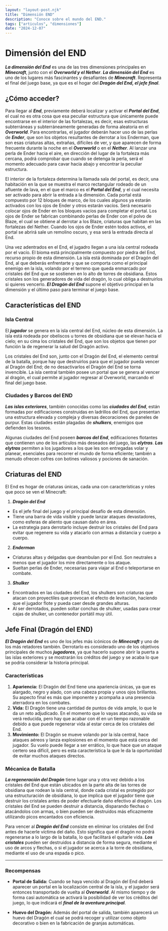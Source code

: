 ```yaml
---
layout: "layout-post.njk"
title: "Dimensión END"
description: "Conoce sobre el mundo del END."
tags: ["articulos", "dimensiones"]
date: "2024-12-07"
---
```


# Dimensión del END

***La dimensión del End*** es una de las tres dimensiones principales en ***Minecraft***, junto con el ***Overworld y el Nether***. ***La dimensión del End*** es uno de los lugares más fascinantes y desafiantes de ***Minecraft***. Representa el final del juego base, ya que es el hogar del ***Dragón del End, el jefe final***. 

## ¿Cómo acceder?

Para llegar al ***End***, previamente deberá localizar y activar el ***Portal del End***, el cual no es otra cosa que esa peculiar estructura que únicamente puede encontrarse en el interior de las fortalezas, es decir, esas estructuras subterráneas y subterráneamente generadas de forma aleatoria en el ***Overworld***. Para encontrarlas, el jugador deberán hacer uso de las perlas de ***Ender***, que son los objetos resultantes de derrotar a los Enderman, que son esas criaturas altas, extrañas, difíciles de ver, y que aparecen de forma frecuente durante la noche en el ***Overworld*** o en el ***Nether***. Al lanzar una perla de Ender hacia el aire, en dirección del lugar de la fortaleza más cercana, podrá comprobar que cuando se detenga la perla, será el momento adecuado para cavar hacia abajo y encontrar la peculiar estructura.

El interior de la fortaleza determina la llamada sala del portal, es decir, una habitación en la que se muestra el marco rectangular rodeado de un afluente de lava, en el que el marco es el ***Portal del End***, y el cual necesita ser activado para abrir la entrada a la dimensión. Cada portal está compuesto por 12 bloques de marco, de los cuales algunos ya estarán activados con los ojos de Ender y otros estarán vacíos. Será necesario colocar ojos de Ender en los bloques vacíos para completar el portal. Los ojos de Ender se fabrican combinando perlas de Ender con el polvo de Blaze, el cual se obtiene al derrotar a los Blaze, criaturas que habitan en las fortalezas del Nether. Cuando los ojos de Ender estén todos activos, el portal se abrirá sale un remolino oscuro, y esa será la entrada directa al End. 

Una vez adentrados en el End, el jugadro llegan a una isla central rodeada por el vacío. El bioma está principalmente compuesto por piedra del End, recurso propio de esta dimensión. La isla está dominada por el Dragón del End, al que deberás enfrentarte y que se comporta como el principal enemigo en la isla, volando por el terreno que queda enmarcado por cristales del End que se sostienen en lo alto de torres de obsidiana. Estos cristales son los generadores de vida del dragón, lo cual obliga a destruirlos si quieres vencerlo. ***El Dragón del End*** supone el objetivo principal en la dimensión y el último paso para terminar el juego base. 

## Características del END

### Isla Central

El ***jugador*** se genera en la isla central del End, núcleo de esta dimensión. La isla está rodeada por obeliscos u torres de obsidiana que se elevan hacia el cielo; en su cima los cristales del End, que son los objetos que tienen por función la de regenerar la salud del Dragón activo.

Los cristales del End son, junto con el Dragón del End, el elemento central de la batalla, porque hay que destruirlos para que el jugador pueda vencer al Dragón del End; de no desactivarlos el Dragón del End se torna invencible. La isla central también posee un portal que se genera al vencer al dragón, el cual permite al jugador regresar al Overworld, marcando el final del juego base.

### Ciudades y Barcos del END

***Las islas exteriores***, también conocidas como las ***ciudades del End***, están formadas por edificaciones construidas en ladrillos del End, que presentan una estructura elevada y compleja y diversas decoraciones de paneles de purpur. Estas ciudades están plagadas de ***shulkers***, enemigos que defienden los tesoros.

Algunas ciudades del End poseen ***barcos del End***, edificaciones flotantes que contienen uno de los artículos más deseados del juego, las ***elytras***. ***Las elytras*** permiten a los jugadores a los que les son entregadas volar y planear, esenciales para recorrer el mundo de forma eficiente; también a menudo ofrecen cofres con botines valiosos y pociones de sanación. 

## Criaturas del END

El End es hogar de criaturas únicas, cada una con características y roles que poco se ven el Minecraft:

1. ***Dragón del End***
- Es el jefe final del juego y el principal desafío de esta dimensión.
- Tiene una barra de vida visible y puede lanzar ataques devastadores, como esferas de aliento que causan daño en área.
- La estrategia para derrotarlo incluye destruir los cristales del End para evitar que regenere su vida y atacarlo con armas a distancia y cuerpo a cuerpo.
2. ***Enderman***
- Criaturas altas y delgadas que deambulan por el End. Son neutrales a menos que el jugador los mire directamente o los ataque.
- Sueltan perlas de Ender, necesarias para viajar al End o teleportarse en combate.
3. ***Shulker***
- Encontrados en las ciudades del End, los shulkers son criaturas que atacan con proyectiles que provocan el efecto de levitación, haciendo que el jugador flote y pueda caer desde grandes alturas.
- Al ser derrotados, pueden soltar conchas de shulker, usadas para crear cajas de shulker, un contenedor portátil muy útil.

## Jefe Final (Dragón del END)

***El Dragón del End*** es uno de los jefes más icónicos de ***Minecraft*** y uno de los más retadores también. Derrotarlo es considerado uno de los objetivos principales de muchos ***jugadores***, ya que hacerlo supone abrir la puerta a las islas exteriores y se mostrarán los créditos del juego y se acaba lo que se podría considerar la historia principal. 

### Características

1. **Apariencia:** El Dragón del End tiene una apariencia únicas, ya que es alargado, negro y alado, con una cabeza propia y unos ojos brillantes. Su aspecto final es más que imponente y acompaña a una presencia aterradora en los combates.
2. **Vida:** El Dragón tiene una cantidad de puntos de vida ample, lo que le da un reto adjudicado. En el momento que lo vayas atacando, su vida se verá reducida, pero hay que acabar con él en un tiempo razonable debido a que puede regenerar vida al estar cerca de los cristales del End.
3. **Movimiento:** El Dragón se mueve volando por la isla central, hace ataques aéreos y lanza explosiones en el momento que está cerca del jugador. Su vuelo puede llegar a ser errático, lo que hace que un ataque certero sea difícil, pero es esta característica la que le da la oportunidad de evitar muchos ataques directos. 

### Mécanica de Batalla

***La regeneración del Dragón*** tiene lugar una y otra vez debido a los cristales del End que están ubicados en la parte alta de las torres de obsidiana que rodean la isla central, donde cada cristal es protegido por una estructuración de obsidiana, lo que implica que el jugador tiene que destruir los cristales antes de poder efectuarle daño efectivo al dragón.
Los cristales del End se pueden destruir a distancia, disparando flechas o atacándolos con armas, o bien pueden ser destruidos más eficazmente utilizando picos encantados con eficiencia. 

Para vencer al ***Dragón del End*** consiste en eliminar los cristales del End antes de hacerle víctima del daño. Esto significa que el dragón no podrá regenerarse a lo largo de la batalla, lo que facilitará el quitarle vida.
***Los cristales*** pueden ser destruidos a distancia de forma segura, mediante el uso de arcos y flechas, o si el jugador se acerca a la torre de obsidiana, mediante el uso de una espada o pico. 

---

### Recompensas

- **Portal de Salida:** Cuando se haya vencido al Dragón del End deberá aparecer un portal en la localización central de la isla, y el jugador será entonces transportado de vuelta al ***Overworld***. Al mismo tiempo y de forma casi automática se activará la posibilidad de ver los créditos del juego, lo que indicará el ***final de la aventura principal***.

- **Huevo del Dragón:** Además del portal de salida, también aparecerá un huevo del Dragón el cual se podrá recoger y utilizar como objeto decorativo o bien en la fabricación de granjas automáticas.
